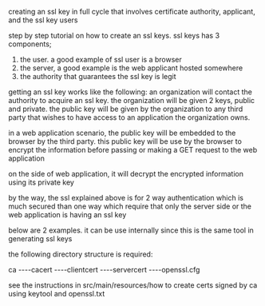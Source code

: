 
creating an ssl key in full cycle that involves certificate authority, applicant, and the ssl key users 


step by step tutorial on how to create an ssl keys.
ssl keys has 3 components; 
1) the user. a good example of ssl user is a browser
2) the server, a good example is the web applicant hosted somewhere
3) the authority that guarantees the ssl key is legit

getting an ssl key works like the following:
an organization will contact the authority to acquire an ssl key. the organization will be given 2 keys,
public and private. the public key will be given by the organization to any third party that wishes to
have access to an application the organization owns.

in a web application scenario, the public key will be embedded to the browser by the third party. this public key
will be use by the browser to encrypt the information before passing or making a GET request to the web application

on the side of web application, it will decrypt the encrypted information using its private key

by the way, the ssl explained above is for 2 way authentication which is much secured than one way
which require that only the server side or the web application is having an ssl key


below are 2 examples. it can be use internally since this is the same tool in generating ssl keys

the following directory structure is required:

ca
----cacert
----clientcert
----servercert
----openssl.cfg

see the instructions in src/main/resources/how to create certs signed by ca using keytool and openssl.txt
